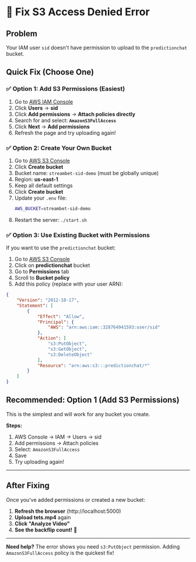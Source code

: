 # 🔧 Fix S3 Access Denied Error

## Problem
Your IAM user `sid` doesn't have permission to upload to the `predictionchat` bucket.

## Quick Fix (Choose One)

### ✅ Option 1: Add S3 Permissions (Easiest)

1. Go to [AWS IAM Console](https://console.aws.amazon.com/iam/)
2. Click **Users** → **sid**
3. Click **Add permissions** → **Attach policies directly**
4. Search for and select: **`AmazonS3FullAccess`**
5. Click **Next** → **Add permissions**
6. Refresh the page and try uploading again!

### ✅ Option 2: Create Your Own Bucket

1. Go to [AWS S3 Console](https://s3.console.aws.amazon.com/s3/)
2. Click **Create bucket**
3. Bucket name: `streambet-sid-demo` (must be globally unique)
4. Region: **us-east-1**
5. Keep all default settings
6. Click **Create bucket**
7. Update your `.env` file:
   ```bash
   AWS_BUCKET=streambet-sid-demo
   ```
8. Restart the server: `./start.sh`

### ✅ Option 3: Use Existing Bucket with Permissions

If you want to use the `predictionchat` bucket:

1. Go to [AWS S3 Console](https://s3.console.aws.amazon.com/s3/)
2. Click on **predictionchat** bucket
3. Go to **Permissions** tab
4. Scroll to **Bucket policy**
5. Add this policy (replace with your user ARN):

```json
{
    "Version": "2012-10-17",
    "Statement": [
        {
            "Effect": "Allow",
            "Principal": {
                "AWS": "arn:aws:iam::328764941593:user/sid"
            },
            "Action": [
                "s3:PutObject",
                "s3:GetObject",
                "s3:DeleteObject"
            ],
            "Resource": "arn:aws:s3:::predictionchat/*"
        }
    ]
}
```

## Recommended: Option 1 (Add S3 Permissions)

This is the simplest and will work for any bucket you create.

**Steps:**
1. AWS Console → IAM → Users → sid
2. Add permissions → Attach policies
3. Select: `AmazonS3FullAccess`
4. Save
5. Try uploading again!

---

## After Fixing

Once you've added permissions or created a new bucket:

1. **Refresh the browser** (http://localhost:5000)
2. **Upload tets.mp4** again
3. **Click "Analyze Video"**
4. **See the backflip count!** 🤸

---

**Need help?** The error shows you need `s3:PutObject` permission. Adding `AmazonS3FullAccess` policy is the quickest fix!

